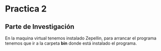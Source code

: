 # Practica 2


## Parte de Investigación

En la maquina virtual tenemos instalado Zepellin, para arrancar el programa tenemos que ir a la carpeta **bin** donde está instalado el programa.
